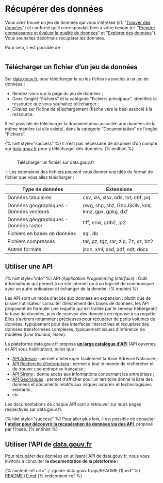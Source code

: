 # Récupérer des données

Vous avez trouvé un jeu de données qui vous intéresse (cf. "[Trouver des données](trouver-des-donnees.md)") et confirmé qu’il correspondait bien à votre besoin (cf. "[Prendre connaissance et évaluer la qualité de données](prendre-connaissance-et-evaluer-la-qualite-de-donnees.md)" et "[Explorer des données](explorer-des-donnees.md)"). Vous souhaitez désormais récupérer les données.

Pour cela, il est possible de :&#x20;

<figure><img src="../../.gitbook/assets/Group 2882 (2).png" alt=""><figcaption></figcaption></figure>

## Télécharger un fichier d’un jeu de données

Sur [data.gouv.fr](http://data.gouv.fr), pour télécharger le ou les fichiers associés à un jeu de données :

* Rendez-vous sur la page du jeu de données ;
* Dans l’onglet “Fichiers” et la catégorie “Fichiers principaux”, identifiez la ressource que vous souhaitez télécharger ;
* Cliquez sur l’icône de téléchargement (flèche vers le bas) associé à la ressource.

Il est possible de télécharger la documentation associée aux données de la même manière (si elle existe), dans la catégorie “Documentation” de l’onglet “Fichiers”.

{% hint style="success" %}
Il n’est pas nécessaire de disposer d’un compte sur [data.gouv.fr](http://data.gouv.fr) pour y télécharger des données.
{% endhint %}

<figure><img src="../../.gitbook/assets/Bandeaux-[copy] (3).gif" alt=""><figcaption><p>Télécharger un fichier sur data.gouv.fr</p></figcaption></figure>

💡 Les extensions des fichiers peuvent vous donner une idée du format de fichier que vous allez télécharger :

| Type de données                          | Extensions                                       |
| ---------------------------------------- | ------------------------------------------------ |
| Données tabulaires                       | csv, xls, xlsx, ods, txt, dbf, pq                |
| Données géographiques - Données vecteurs | dwg, shp, shz, GeoJSON, kml, kmz, gpx, gpkg, dxf |
| Données géographiques - Données raster   | tiff, ecw, grib2, jp2                            |
| Fichiers en bases de données             | sql, db                                          |
| Fichiers compressés                      | tar, gz, tgz, rar, zip, 7z, xz, bz2              |
| Autres formats                           | json, xml, xsd, pdf, odt, docx                   |

## Utiliser une API

{% hint style="info" %}
API (_Application Programming Interface_) : Outil informatique qui permet à un site internet ou à un logiciel de communiquer avec un autre ordinateur et échanger de la donnée.
{% endhint %}

Les API sont un mode d'accès aux données en expansion : plutôt que de laisser l'utilisateur consulter directement des bases de données, les API proposent de formuler une requête qui est traitée par le serveur hébergeant la base de données, puis de recevoir des données en réponse à sa requête. Elles s'avèrent notamment précieuses pour récupérer de petits volumes de données, typiquement pour des interfaces interactives et récupérer des données transformées complexes, typiquement issues d'inférence de modèles (_Lino Galiana, Insee_).

La plateforme data.gouv.fr propose [**un large catalogue d'API**](https://www.data.gouv.fr/fr/dataservices/) (API ouvertes et API sous habilitation), telles que :&#x20;

* [API Adresse](https://api.gouv.fr/les-api/base-adresse-nationale) : permet d'interroger facilement la Base Adresse Nationale ;
* [API Recherche d’entreprises](https://api.gouv.fr/les-api/api-recherche-entreprises) : permet à tout le monde de rechercher et de trouver une entreprise française ;
* [API Sirene](https://api.gouv.fr/les-api/sirene_v3) : donne accès aux informations concernant les entreprises ;
* [API Géorisques](https://api.gouv.fr/les-api/api-georisques) : permet d'afficher pour un territoire donné la liste des données et documents relatifs aux risques naturels et technologiques existants ;
* etc.

Les documentations de chaque API sont à retrouver sur leurs pages respectives sur data.gouv.fr.&#x20;

{% hint style="success" %}
Pour aller plus loin, il est possible de consulter **l'**[**atelier pour découvrir la récupération de données via des API**](https://inseefrlab.github.io/ssphub-ateliers/sessions/api.html), proposé par l'Insee.
{% endhint %}

## Utiliser l’API de [data.gouv.fr](http://data.gouv.fr)

Pour récupérer des données en utilisant l'API de data.gouv.fr, nous vous invitons à consulter **la documentation de la plateforme** :&#x20;

{% content-ref url="../../guide-data.gouv.fr/api/README (1).md" %}
[README (1).md](<../../guide-data.gouv.fr/api/README (1).md>)
{% endcontent-ref %}
